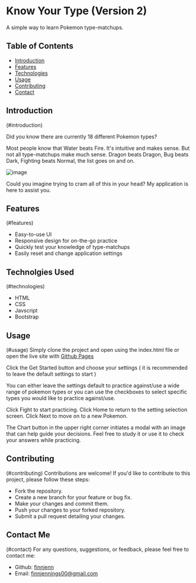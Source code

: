 # Know Your Type (Version 2)

A simple way to learn Pokemon type-matchups.

<h2>Table of Contents</h2>
<ul>
  <li> <a href="#introduction">Introduction</a>
  <li> <a href="#features">Features</a>
  <li> <a href="#technologies">Technologies</a>
  <li> <a href="#usage">Usage</a>
  <li> <a href="#contributing">Contributing</a>
  <li> <a href="#contact">Contact</a>
</ul>

<h2>Introduction</h2>(#introduction)

Did you know there are currently 18 different Pokemon types?

Most people know that Water beats Fire. It's intuitive and makes sense. But not all type-matchups make much sense. Dragon beats Dragon, Bug beats Dark, Fighting beats Normal, the list goes on and on.

![image](https://github.com/finnjenn/knowYourTypeV2/assets/85904957/82ee2500-57bd-42e6-ac93-1d0e40b6b1b3)

Could you imagine trying to cram all of this in your head? My application is here to assist you.

<h2>Features</h2>(#features)
<ul>
  <li>Easy-to-use UI
  <li>Responsive design for on-the-go practice
  <li>Quickly test your knowledge of type-matchups
  <li>Easily reset and change application settings 
</ul>

<h2>Technolgies Used</h2>(#technologies)
<ul>
  <li>HTML
  <li>CSS
  <li>Javscript
  <li>Bootstrap
</ul>

<h2>Usage</h2>(#usage)
Simply clone the project and open using the index.html file or open the live site with <a href="https://finnjenn.github.io/knowYourTypeV2/">Github Pages</a>

Click the Get Started button and choose your settings ( it is recommended to leave the default settings to start )

You can either leave the settings default to practice against/use a wide range of pokemon types or you can use the checkboxes to select specific types you would like to practice against/use.

Click Fight to start practicing.
Click Home to return to the setting selection screen.
Click Next to move on to a new Pokemon.

The Chart button in the upper right corner initiates a modal with an image that can help guide your decisions. Feel free to study it or use it to check your answers while practicing.

<h2>Contributing</h2>(#contributing)
Contributions are welcome! If you'd like to contribute to this project, please follow these steps:

<ul>  
  <li>Fork the repository.
  <li>Create a new branch for your feature or bug fix.
  <li>Make your changes and commit them.
  <li>Push your changes to your forked repository.
  <li>Submit a pull request detailing your changes.
</ul>

<h2>Contact Me</h2>(#contact)
For any questions, suggestions, or feedback, please feel free to contact me:

<ul>
  <li> Github: <a href="https://github.com/finnjenn">finnjenn</a>
  <li> Email: <a href="mailto:finnjennings00@gmail.com">finnjennings00@gmail.com</a>
</ul>
